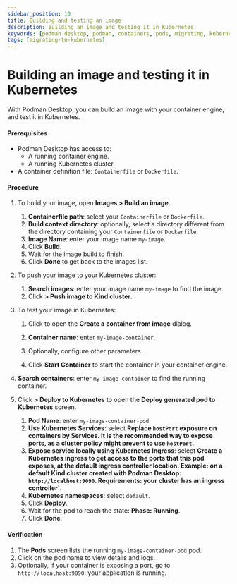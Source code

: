 ```yaml
---
sidebar_position: 10
title: Building and testing an image
description: Building an image and testing it in Kubernetes
keywords: [podman desktop, podman, containers, pods, migrating, kubernetes]
tags: [migrating-to-kubernetes]
---
```


# Building an image and testing it in Kubernetes

With Podman Desktop, you can build an image with your container engine, and test it in Kubernetes.

#### Prerequisites

- Podman Desktop has access to:
  - A running container engine.
  - A running Kubernetes cluster.
- A container definition file: `Containerfile` or `Dockerfile`.

#### Procedure

1. To build your image, open **<icon icon="fa-solid fa-cloud" size="lg" /> Images > <icon icon="fa-solid fa-cube" size="lg" /> Build an image**.

   1. **Containerfile path**: select your `Containerfile` or `Dockerfile`.
   1. **Build context directory**: optionally, select a directory different from the directory containing your `Containerfile` or `Dockerfile`.
   1. **Image Name**: enter your image name `my-image`.
   1. Click **<icon icon="fa-solid fa-cube" size="lg" /> Build**.
   1. Wait for the image build to finish.
   1. Click **Done** to get back to the images list.

1. To push your image to your Kubernetes cluster:

   1. **<icon icon="fa-solid fa-cloud" size="lg" /> Search images**: enter your image name `my-image` to find the image.
   1. Click **<icon icon="fa-solid fa-ellipsis-v" size="lg" /> > <icon icon="fa-solid fa-ellipsis-v" size="lg" /> Push image to Kind cluster**.

1. To test your image in Kubernetes:

   1. Click **<icon icon="fa-solid fa-play" size="lg" />** to open the **Create a container from image** dialog.

   1. **Container name**: enter `my-image-container`.
   1. Optionally, configure other parameters.
   1. Click **<icon icon="fa-solid fa-play" size="lg" /> Start Container** to start the container in your container engine.

1. **<icon icon="fa-solid fa-cloud" size="lg" /> Search containers**: enter `my-image-container` to find the running container.

1. Click **<icon icon="fa-solid fa-ellipsis-v" size="lg" /> > <icon icon="fa-solid fa-rocket" size="lg" /> Deploy to Kubernetes** to open the **Deploy generated pod to Kubernetes** screen.
   1. **Pod Name**: enter `my-image-container-pod`.
   1. **Use Kubernetes Services**: select **Replace `hostPort` exposure on containers by Services. It is the recommended way to expose ports, as a cluster policy might prevent to use `hostPort`.**
   1. **Expose service locally using Kubernetes Ingress**: select **Create a Kubernetes ingress to get access to the ports that this pod exposes, at the default ingress controller location. Example: on a default Kind cluster created with Podman Desktop: `http://localhost:9090`. Requirements: your cluster has an ingress controller`**.
   1. **Kubernetes namespaces**: select `default`.
   1. Click **<icon icon="fa-solid fa-rocket" size="lg" /> Deploy**.
   1. Wait for the pod to reach the state: **Phase: Running**.
   1. Click **Done**.

#### Verification

1. The **<icon icon="fa-solid fa-cubes" size="lg" /> Pods** screen lists the running `my-image-container-pod` pod.
1. Click on the pod name to view details and logs.
1. Optionally, if your container is exposing a port, go to `http://localhost:9090`: your application is running.
